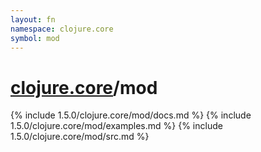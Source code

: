 ```yaml
---
layout: fn
namespace: clojure.core
symbol: mod
---
```


# [clojure.core](../)/mod

{% include 1.5.0/clojure.core/mod/docs.md %}
{% include 1.5.0/clojure.core/mod/examples.md %}
{% include 1.5.0/clojure.core/mod/src.md %}

